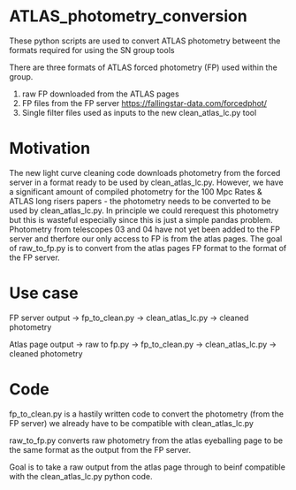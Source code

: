 # ATLAS_photometry_conversion
These python scripts are used to convert ATLAS photometry betweent the formats required for using the SN group tools 

There are three formats of ATLAS forced photometry (FP) used within the group. 

1. raw FP downloaded from the ATLAS pages 
2. FP files from the FP server https://fallingstar-data.com/forcedphot/ 
3. Single filter files used as inputs to the new clean_atlas_lc.py tool 

# Motivation
The new light curve cleaning code downloads photometry from the forced server in a format ready to be used by clean_atlas_lc.py. 
However, we have a significant amount of compiled photometry for the 100 Mpc Rates & ATLAS long risers papers - the photometry needs to be converted to be used by clean_atlas_lc.py. In principle we could rerequest this photometry but this is wasteful especially since this is just a simple pandas problem. 
Photometry from telescopes 03 and 04 have not yet been added to the FP server and therfore our only access to FP is from the atlas pages. The goal of raw_to_fp.py is to convert from the atlas pages FP format to the format of the FP server. 

# Use case 

FP server output -> fp_to_clean.py -> clean_atlas_lc.py -> cleaned photometry 

Atlas page output -> raw to fp.py -> fp_to_clean.py -> clean_atlas_lc.py -> cleaned photometry


# Code

fp_to_clean.py is a hastily written code to convert the photometry (from the FP server) we already have to be compatible with clean_atlas_lc.py

raw_to_fp.py converts raw photometry from the atlas eyeballing page to be the same format as the output from the FP server. 


Goal is to take a raw output from the atlas page through to beinf compatible with the clean_atlas_lc.py python code.
 
